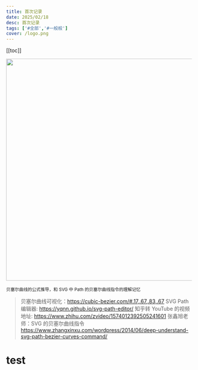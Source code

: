 ```yaml
---
title: 首次记录
date: 2025/02/18
desc: 首次记录
tags: ['#全部','#一般般']
cover: /logo.png
---
```


[[toc]]

<img loading="lazy" decoding="async" data-nimg="fill" src="https://cdn.jsdelivr.net/gh/pinky-pig/pic-bed/images20230925123554.png" width=600 />

<small>贝塞尔曲线的公式推导，和 SVG 中 Path 的贝塞尔曲线指令的理解记忆</small>

> 贝塞尔曲线可视化：https://cubic-bezier.com/#.17,.67,.83,.67
> SVG Path 编辑器: https://yqnn.github.io/svg-path-editor/
> 知乎转 YouTube 的视频地址: https://www.zhihu.com/zvideo/1574012392505241601
> 张鑫旭老师：SVG 的贝塞尔曲线指令 https://www.zhangxinxu.com/wordpress/2014/06/deep-understand-svg-path-bezier-curves-command/

# test

